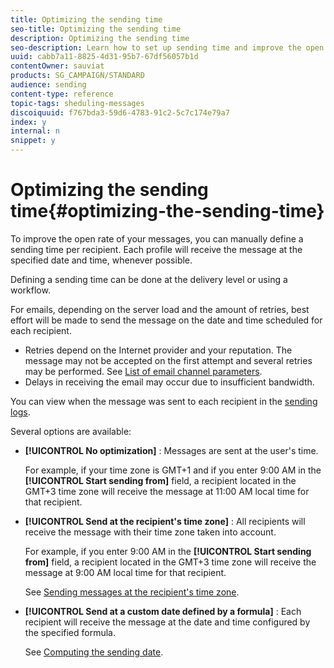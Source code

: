 ```yaml
---
title: Optimizing the sending time
seo-title: Optimizing the sending time
description: Optimizing the sending time
seo-description: Learn how to set up sending time and improve the open rate of your messages.
uuid: cabb7a11-8825-4d31-95b7-67df56057b1d
contentOwner: sauviat
products: SG_CAMPAIGN/STANDARD
audience: sending
content-type: reference
topic-tags: sheduling-messages
discoiquuid: f767bda3-59d6-4783-91c2-5c7c174e79a7
index: y
internal: n
snippet: y
---
```


# Optimizing the sending time{#optimizing-the-sending-time}

To improve the open rate of your messages, you can manually define a sending time per recipient. Each profile will receive the message at the specified date and time, whenever possible.

Defining a sending time can be done at the delivery level or using a workflow.

For emails, depending on the server load and the amount of retries, best effort will be made to send the message on the date and time scheduled for each recipient.

* Retries depend on the Internet provider and your reputation. The message may not be accepted on the first attempt and several retries may be performed. See [List of email channel parameters](../../administration/using/configuring-email-channel.md#list-of-email-channel-parameters).
* Delays in receiving the email may occur due to insufficient bandwidth.

You can view when the message was sent to each recipient in the [sending logs](../../sending/using/monitoring-a-delivery.md#sending-logs).

Several options are available:

* **[!UICONTROL No optimization]** : Messages are sent at the user's time.

  For example, if your time zone is GMT+1 and if you enter 9:00 AM in the **[!UICONTROL Start sending from]** field, a recipient located in the GMT+3 time zone will receive the message at 11:00 AM local time for that recipient.

* **[!UICONTROL Send at the recipient's time zone]** : All recipients will receive the message with their time zone taken into account.

  For example, if you enter 9:00 AM in the **[!UICONTROL Start sending from]** field, a recipient located in the GMT+3 time zone will receive the message at 9:00 AM local time for that recipient.

  See [Sending messages at the recipient's time zone](../../sending/using/sending-messages-at-the-recipient-s-time-zone.md).

* **[!UICONTROL Send at a custom date defined by a formula]** : Each recipient will receive the message at the date and time configured by the specified formula.

  See [Computing the sending date](../../sending/using/computing-the-sending-date.md).

